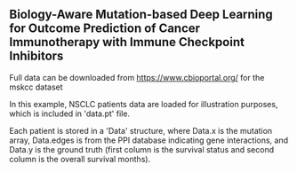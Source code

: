 
## Biology-Aware Mutation-based Deep Learning for Outcome Prediction of Cancer Immunotherapy with Immune Checkpoint Inhibitors 

Full data can be downloaded from https://www.cbioportal.org/ for the mskcc dataset

In this example, NSCLC patients data are loaded for illustration purposes, which is included in 'data.pt' file. 

Each patient is stored in a 'Data' structure, where Data.x is the mutation array, Data.edges is from the PPI database indicating gene interactions, and Data.y is the ground truth (first column is the survival status and second column is the overall survival months).
